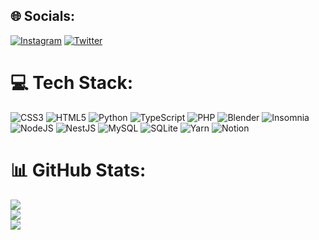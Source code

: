 ## 🌐 Socials:
[![Instagram](https://img.shields.io/badge/Instagram-%23E4405F.svg?logo=Instagram&logoColor=white)](https://instagram.com/calumvc) [![Twitter](https://img.shields.io/badge/Twitter-%231DA1F2.svg?logo=Twitter&logoColor=white)](https://twitter.com/calumvc) 

# 💻 Tech Stack:
![CSS3](https://img.shields.io/badge/css3-%231572B6.svg?style=flat&logo=css3&logoColor=white) ![HTML5](https://img.shields.io/badge/html5-%23E34F26.svg?style=flat&logo=html5&logoColor=white) ![Python](https://img.shields.io/badge/python-3670A0?style=flat&logo=python&logoColor=ffdd54) ![TypeScript](https://img.shields.io/badge/typescript-%23007ACC.svg?style=flat&logo=typescript&logoColor=white) ![PHP](https://img.shields.io/badge/php-%23777BB4.svg?style=flat&logo=php&logoColor=white) ![Blender](https://img.shields.io/badge/blender-%23F5792A.svg?style=flat&logo=blender&logoColor=white) ![Insomnia](https://img.shields.io/badge/Insomnia-black?style=flat&logo=insomnia&logoColor=5849BE) ![NodeJS](https://img.shields.io/badge/node.js-6DA55F?style=flat&logo=node.js&logoColor=white) ![NestJS](https://img.shields.io/badge/nestjs-%23E0234E.svg?style=flat&logo=nestjs&logoColor=white) ![MySQL](https://img.shields.io/badge/mysql-%2300f.svg?style=flat&logo=mysql&logoColor=white) ![SQLite](https://img.shields.io/badge/sqlite-%2307405e.svg?style=flat&logo=sqlite&logoColor=white) ![Yarn](https://img.shields.io/badge/yarn-%232C8EBB.svg?style=flat&logo=yarn&logoColor=white) ![Notion](https://img.shields.io/badge/Notion-%23000000.svg?style=flat&logo=notion&logoColor=white)
# 📊 GitHub Stats:
![](https://github-readme-stats.vercel.app/api?username=calumvc&theme=tokyonight&hide_border=false&include_all_commits=true&count_private=true)<br/>
![](https://github-readme-streak-stats.herokuapp.com/?user=calumvc&theme=tokyonight&hide_border=false)<br/>
![](https://github-readme-stats.vercel.app/api/top-langs/?username=calumvc&theme=tokyonight&hide_border=false&include_all_commits=true&count_private=true&layout=compact)
